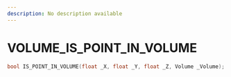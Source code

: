 ```yaml
---
description: No description available 
---
```


# VOLUME\_IS_POINT_IN_VOLUME

```cpp
bool IS_POINT_IN_VOLUME(float _X, float _Y, float _Z, Volume _Volume);
```